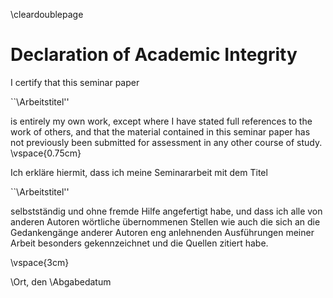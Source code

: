 \cleardoublepage

# Declaration of Academic Integrity


I certify that this seminar paper

``\Arbeitstitel''

is entirely
my own work, except where I have stated full references to the work of others, and
that the material contained in this seminar paper has not previously been submitted
for assessment in any other course of study.
\vspace{0.75cm}

Ich erkläre hiermit, dass ich meine Seminararbeit mit dem Titel

``\Arbeitstitel''

selbstständig und ohne fremde Hilfe angefertigt habe, und dass ich alle
von anderen Autoren wörtliche übernommenen Stellen wie auch die sich an
die Gedankengänge anderer Autoren eng anlehnenden Ausführungen meiner
Arbeit besonders gekennzeichnet und die Quellen zitiert habe.

\vspace{3cm}

\Ort, den \Abgabedatum
